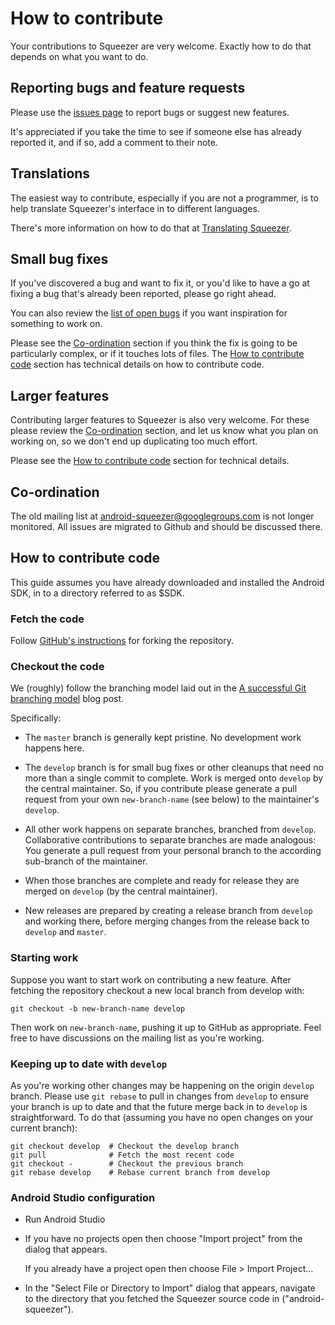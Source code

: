 # How to contribute

Your contributions to Squeezer are very welcome. Exactly how to do that
depends on what you want to do.

## Reporting bugs and feature requests

Please use the
[issues page](https://github.com/kaaholst/android-squeezer/issues) to
report bugs or suggest new features.

It's appreciated if you take the time to see if someone else has already
reported it, and if so, add a comment to their note.

## Translations

The easiest way to contribute, especially if you are not a programmer,
is to help translate Squeezer's interface in to different languages.

There's more information on how to do that at
[Translating Squeezer](https://github.com/nikclayton/android-squeezer/wiki/Translating-Squeezer).

## Small bug fixes

If you've discovered a bug and want to fix it, or you'd like to have a go
at fixing a bug that's already been reported, please go right ahead.

You can also review the
[list of open bugs](https://github.com/kaaholst/android-squeezer/issues?q=is%3Aopen+is%3Aissue)
if you want inspiration for something to work on.

Please see the [Co-ordination](#Co-ordination) section if you think the
fix is going to be particularly complex, or if it touches lots of
files. The [How to contribute code](#How-to-contribute-code) section
has technical details on how to contribute code.

## Larger features

Contributing larger features to Squeezer is also very welcome. For these
please review the [Co-ordination](#Co-ordination) section, and let us
know what you plan on working on, so we don't end up duplicating too much
effort.

Please see the [How to contribute code](#How-to-contribute-code) section
for technical details.

## Co-ordination

The old mailing list at android-squeezer@googlegroups.com is not longer monitored.
All issues are migrated to Github and should be discussed there.

## How to contribute code

This guide assumes you have already downloaded and installed the Android
SDK, in to a directory referred to as $SDK.

### Fetch the code

Follow [GitHub's instructions](https://help.github.com/articles/fork-a-repo)
for forking the repository.

### Checkout the code

We (roughly) follow the branching model laid out in the
[A successful Git branching model](http://nvie.com/posts/a-successful-git-branching-model/)
blog post.

Specifically:

*   The `master` branch is generally kept pristine. No development work
    happens here.

*   The `develop` branch is for small bug fixes or other cleanups that need
    no more than a single commit to complete. Work is merged onto `develop` by
    the central maintainer. So, if you contribute please generate a pull request
    from your own `new-branch-name` (see below) to the maintainer's `develop`.

*   All other work happens on separate branches, branched from `develop`.
    Collaborative contributions to separate branches are made analogous:
    You generate a pull request from your personal branch to the according
    sub-branch of the maintainer.

*   When those branches are complete and ready for release they are merged on
    `develop` (by the central maintainer).

*   New releases are prepared by creating a release branch from `develop` and
    working there, before merging changes from the release back to `develop`
    and `master`.

### Starting work

Suppose you want to start work on contributing a new feature. After fetching
the repository checkout a new local branch from develop with:

    git checkout -b new-branch-name develop

Then work on `new-branch-name`, pushing it up to GitHub as appropriate. Feel
free to have discussions on the mailing list as you're working.

### Keeping up to date with `develop`

As you're working other changes may be happening on the origin `develop`
branch. Please use `git rebase` to pull in changes from `develop` to ensure
your branch is up to date and that the future merge back in to `develop` is
straightforward. To do that (assuming you have no open changes on your
current branch):

```
git checkout develop  # Checkout the develop branch
git pull              # Fetch the most recent code
git checkout -        # Checkout the previous branch
git rebase develop    # Rebase current branch from develop
```

### Android Studio configuration

*   Run Android Studio

*   If you have no projects open then choose "Import project" from the dialog
    that appears.

    If you already have a project open then choose File > Import Project...

*   In the "Select File or Directory to Import" dialog that appears, navigate
    to the directory that you fetched the Squeezer source code in ("android-squeezer").

